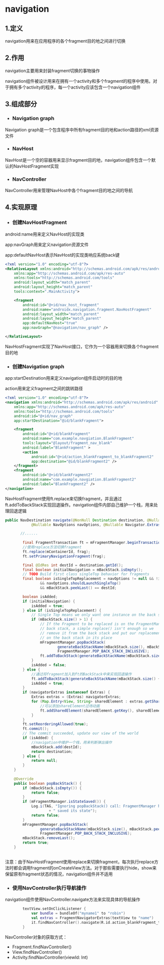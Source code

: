 # navigation
## 1.定义
navigation用来在应用程序的各个fragment目的地之间进行切换

## 2.作用
navigation主要用来封装fragment切换的事物操作

navigation组件被设计用来在拥有一个activity和多个fragment的程序中使用。对于拥有多个activity的程序，每一个activity应该包含一个navigation组件

## 3.组成部分
* ### Navigation graph
Navigation graph是一个包含程序中所有fragment目的地和action路径的xml资源文件

* ### NavHost
NavHost是一个空的容器用来显示fragment目的地，navigation组件包含一个默认的NavHostFragment实现

* ### NavController
NavController用来管理NavHost中各个fragment目的地之间的导航

## 4.实现原理
* ### 创建NavHostFragment

android:name用来定义NavHost的实现类

app:navGraph用来定义navigation资源文件

app:defaultNavHost表示NavHost的实现类响应系统back键

```xml
<?xml version="1.0" encoding="utf-8"?>
<RelativeLayout xmlns:android="http://schemas.android.com/apk/res/android"
    xmlns:app="http://schemas.android.com/apk/res-auto"
    xmlns:tools="http://schemas.android.com/tools"
    android:layout_width="match_parent"
    android:layout_height="match_parent"
    tools:context=".MainActivity">

    <fragment
        android:id="@+id/nav_host_fragment"
        android:name="androidx.navigation.fragment.NavHostFragment"
        android:layout_width="match_parent"
        android:layout_height="match_parent"
        app:defaultNavHost="true"
        app:navGraph="@navigation/nav_graph" />

</RelativeLayout>
```

NavHostFragment实现了NavHost接口，它作为一个容器用来切换各个fragment目的地

* ### 创建Navigation graph
app:startDestination用来定义navigation组件启动时的目的地

action用来定义fragment之间的跳转路径

```xml
<?xml version="1.0" encoding="utf-8"?>
<navigation xmlns:android="http://schemas.android.com/apk/res/android"
    xmlns:app="http://schemas.android.com/apk/res-auto"
    xmlns:tools="http://schemas.android.com/tools"
    android:id="@+id/nav_graph"
    app:startDestination="@id/blankFragment">

    <fragment
        android:id="@+id/blankFragment"
        android:name="com.example.navgiation.BlankFragment"
        tools:layout="@layout/fragment_nav_blank"
        android:label="BlankFragment" >
        <action
            android:id="@+id/action_blankFragment_to_blankFragment2"
            app:destination="@id/blankFragment2" />
    </fragment>
    <fragment
        android:id="@+id/blankFragment2"
        android:name="com.example.navgiation.BlankFragment2"
        android:label="BlankFragment2" />
</navigation>
```

NavHostFragment使用ft.replace来切换fragment，并且通过ft.addToBackStack实现回退操作。navigation组件内部自己维护一个栈，用来处理回退逻辑

```java
public NavDestination navigate(@NonNull Destination destination, @Nullable Bundle args,
            @Nullable NavOptions navOptions, @Nullable Navigator.Extras navigatorExtras) {

       //......  
        
        final FragmentTransaction ft = mFragmentManager.beginTransaction();
        //使用replace方法切换fragment
        ft.replace(mContainerId, frag);
        ft.setPrimaryNavigationFragment(frag);

        final @IdRes int destId = destination.getId();
        final boolean initialNavigation = mBackStack.isEmpty();
        // TODO Build first class singleTop behavior for fragments
        final boolean isSingleTopReplacement = navOptions != null && !initialNavigation
                && navOptions.shouldLaunchSingleTop()
                && mBackStack.peekLast() == destId;

        boolean isAdded;
        if (initialNavigation) {
            isAdded = true;
        } else if (isSingleTopReplacement) {
            // Single Top means we only want one instance on the back stack
            if (mBackStack.size() > 1) {
                // If the Fragment to be replaced is on the FragmentManager's
                // back stack, a simple replace() isn't enough so we
                // remove it from the back stack and put our replacement
                // on the back stack in its place
                mFragmentManager.popBackStack(
                        generateBackStackName(mBackStack.size(), mBackStack.peekLast()),
                        FragmentManager.POP_BACK_STACK_INCLUSIVE);
                ft.addToBackStack(generateBackStackName(mBackStack.size(), destId));
            }
            isAdded = false;
        } else {
            //通过将fragment加入到ft的BackStack中来实现回退操作
            ft.addToBackStack(generateBackStackName(mBackStack.size() + 1, destId));
            isAdded = true;
        }
        if (navigatorExtras instanceof Extras) {
            Extras extras = (Extras) navigatorExtras;
            for (Map.Entry<View, String> sharedElement : extras.getSharedElements().entrySet()) {
                //可以添加shareElement过场动画
                ft.addSharedElement(sharedElement.getKey(), sharedElement.getValue());
            }
        }
        ft.setReorderingAllowed(true);
        ft.commit();
        // The commit succeeded, update our view of the world
        if (isAdded) {
            //navigation中维护一个栈，用来判断弹出操作
            mBackStack.add(destId);
            return destination;
        } else {
            return null;
        }
    }
    
    @Override
    public boolean popBackStack() {
        if (mBackStack.isEmpty()) {
            return false;
        }
        if (mFragmentManager.isStateSaved()) {
            Log.i(TAG, "Ignoring popBackStack() call: FragmentManager has already"
                    + " saved its state");
            return false;
        }
        mFragmentManager.popBackStack(
                generateBackStackName(mBackStack.size(), mBackStack.peekLast()),
                FragmentManager.POP_BACK_STACK_INCLUSIVE);
        mBackStack.removeLast();
        return true;
    }
    
```

注意：由于NavHostFragment使用replace来切换fragment，每次执行replace方法时都会调用fragment的onCreateView方法。对于那些需要执行hide，show来保留原有fragment状态的情况，navigation组件并不适用

* ### 使用NavController执行导航操作

navigation组件使用NavController.navigate方法来实现具体的导航操作

```kotlin
        textView.setOnClickListener {
            var bundle = bundleOf("myname1" to "robin")
            val extras = FragmentNavigatorExtras(textView to "name")
            it.findNavController().navigate(R.id.action_blankFragment_to_blankFragment2, bundle, null, extras)
        }
```

NavController对象的获取方式：
* Fragment.findNavController()
* View.findNavController()
* Activity.findNavController(viewId: Int)

